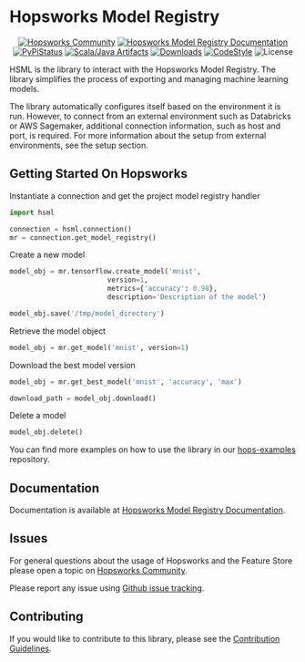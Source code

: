 # Hopsworks Model Registry

<p align="center">
  <a href="https://community.hopsworks.ai"><img
    src="https://img.shields.io/discourse/users?label=Hopsworks%20Community&server=https%3A%2F%2Fcommunity.hopsworks.ai"
    alt="Hopsworks Community"
  /></a>
    <a href="https://docs.hopsworks.ai"><img
    src="https://img.shields.io/badge/docs-HSML-orange"
    alt="Hopsworks Model Registry Documentation"
  /></a>
  <a href="https://pypi.org/project/hsml/"><img
    src="https://img.shields.io/pypi/v/hsml?color=blue"
    alt="PyPiStatus"
  /></a>
  <a href="https://archiva.hops.works/#artifact/com.logicalclocks/hsml"><img
    src="https://img.shields.io/badge/java-HSML-green"
    alt="Scala/Java Artifacts"
  /></a>
  <a href="https://pepy.tech/project/hsml/month"><img
    src="https://pepy.tech/badge/hsml/month"
    alt="Downloads"
  /></a>
  <a href="https://github.com/psf/black"><img
    src="https://img.shields.io/badge/code%20style-black-000000.svg"
    alt="CodeStyle"
  /></a>
  <a><img
    src="https://img.shields.io/pypi/l/hsml?color=green"
    alt="License"
  /></a>
</p>

HSML is the library to interact with the Hopsworks Model Registry. The library simplifies the process of exporting and managing machine learning models.

The library automatically configures itself based on the environment it is run.
However, to connect from an external environment such as Databricks or AWS Sagemaker,
additional connection information, such as host and port, is required. For more information about the setup from external environments, see the setup section.

## Getting Started On Hopsworks

Instantiate a connection and get the project model registry handler
```python
import hsml

connection = hsml.connection()
mr = connection.get_model_registry()
```

Create a new model
```python
model_obj = mr.tensorflow.create_model('mnist',
                        version=1,
                        metrics={'accuracy': 0.98},
                        description='Description of the model')

model_obj.save('/tmp/model_directory')
```

Retrieve the model object
```python
model_obj = mr.get_model('mnist', version=1)
```

Download the best model version
```python
model_obj = mr.get_best_model('mnist', 'accuracy', 'max')

download_path = model_obj.download()
```

Delete a model
```python
model_obj.delete()
```

You can find more examples on how to use the library in our [hops-examples](https://github.com/logicalclocks/hops-examples) repository.

## Documentation

Documentation is available at [Hopsworks Model Registry Documentation](https://docs.hopsworks.ai/).

## Issues

For general questions about the usage of Hopsworks and the Feature Store please open a topic on [Hopsworks Community](https://community.hopsworks.ai/).

Please report any issue using [Github issue tracking](https://github.com/logicalclocks/machine-learning-api/issues).


## Contributing

If you would like to contribute to this library, please see the [Contribution Guidelines](CONTRIBUTING.md).
